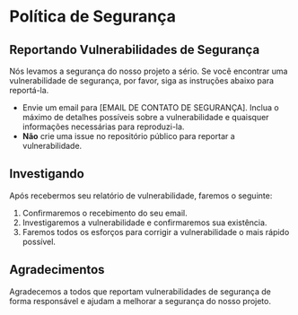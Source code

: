 # Política de Segurança

## Reportando Vulnerabilidades de Segurança

Nós levamos a segurança do nosso projeto a sério. Se você encontrar uma vulnerabilidade de segurança, por favor, siga as instruções abaixo para reportá-la.

- Envie um email para [EMAIL DE CONTATO DE SEGURANÇA]. Inclua o máximo de detalhes possíveis sobre a vulnerabilidade e quaisquer informações necessárias para reproduzi-la.
- **Não** crie uma issue no repositório público para reportar a vulnerabilidade.

## Investigando

Após recebermos seu relatório de vulnerabilidade, faremos o seguinte:

1. Confirmaremos o recebimento do seu email.
2. Investigaremos a vulnerabilidade e confirmaremos sua existência.
3. Faremos todos os esforços para corrigir a vulnerabilidade o mais rápido possível.

## Agradecimentos

Agradecemos a todos que reportam vulnerabilidades de segurança de forma responsável e ajudam a melhorar a segurança do nosso projeto.